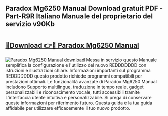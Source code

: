 ## Paradox Mg6250 Manual Download gratuit PDF - Part-R9R Italiano Manuale del proprietario del servizio v90Kb

# <h2><a href="http://dfbvhk.blite.top/?on=Paradox+Mg6250+Manual">🔗Download 👉🔴 Paradox Mg6250 Manual</a></h2>

[![Paradox Mg6250 Manual download](https://i.imgur.com/lujVjoI.png)](http://dfbvhk.blite.top/?on=Paradox+Mg6250+Manual)
Messa in servizio questo Manuale semplifica la configurazione e l'utilizzo del nuovo REDDDDDDD con istruzioni e illustrazioni chiare. Informazioni importanti sul programma REDDDDDDD questo prodotto richiede programmi compatibili per prestazioni ottimali. Le funzionalità avanzate di Paradox Mg6250 Manual includono Supporto multilingue, traduzione in tempo reale, gadget personalizzabili e riconoscimento vocale, tutti accessibili tramite L'interfaccia utente intuitiva e personalizzabile. Si prega di conservare queste informazioni per riferimento futuro. Questa guida è la tua guida affidabile per utilizzare efficacemente il tuo nuovo prodotto.
